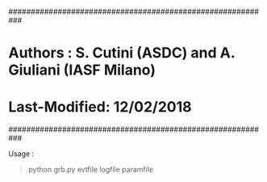 


###########################################################
# Authors : S. Cutini (ASDC) and A. Giuliani (IASF Milano)
# Last-Modified: 12/02/2018
###########################################################




Usage : 

> python  grb.py evtfile logfile paramfile


